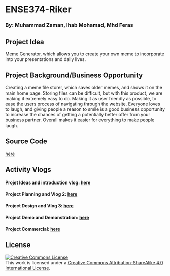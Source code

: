 # ENSE374-Riker

### By: Muhammad Zaman, Ihab Mohamad, Mhd Feras

## Project Idea

Meme Generator, which allows you to create your own meme to incorporate into your presentations and daily lives.

## Project Background/Business Opportunity 

Creating a meme file storer, which saves older memes, and shows it on the main home page. Storing files can be difficult, but with this product, we are making it extremely easy to do. Making it as user friendly as possible, to ease the users process of navigating through the website. Everyone loves to laugh, and giving people a reason to smile is a good business opportunity to increase the chances of getting a potentially better offer from your business partner. Overall makes it easier for everything to make people laugh.

## Source Code 
[here](https://github.com/mtzamanpk/MemeStorage/tree/main/Project%20Storytelling/MemeStorageV1)

## Activity Vlogs

#### Projet Ideas and introduction vlog: [here](https://www.youtube.com/watch?v=bpiU_bggoWg)

#### Project Planning and Vlog 2: [here](https://www.youtube.com/watch?v=36pHBlYj-z8)

#### Project Design and Vlog 3: [here](https://youtu.be/xb24vg-OUY0)

#### Project Demo and Demonstration: [here](https://www.youtube.com/watch?v=AEYaOK7f8ck)

#### Project Commercial: [here](https://www.youtube.com/watch?v=vU6fr1Sme_0)

## License 
<a rel="license" href="http://creativecommons.org/licenses/by-sa/4.0/"><img alt="Creative Commons License" style="border-width:0" src="https://i.creativecommons.org/l/by-sa/4.0/88x31.png" /></a><br />This work is licensed under a <a rel="license" href="http://creativecommons.org/licenses/by-sa/4.0/">Creative Commons Attribution-ShareAlike 4.0 International License</a>.
